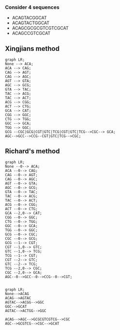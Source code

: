 ### Consider 4 sequences

- ACAGTACGGCAT
- ACAGTACTGGCAT
- ACAGCGCGCGTCGTCGCAT
- ACAGCCGTCGCAT


## Xingjians method

```mermaid
graph LR;
None --> ACA;
ACA --> CAG;
CAG --> AGT;
CAG --> AGC;
AGT --> GTA;
AGC --> GCG;
GTA --> TAC;
TAC --> ACG;
TAC --> ACT;
ACG --> CGG;
ACT --> CTG;
GCA --> CAT;
CGG --> GGC;
CTG --> TGG;
GGC --> GCA;
TGG --> GGC;
GCG --CGC|GCG|CGT|GTC|TCG|CGT|GTC|TCG-->CGC--> GCA;
AGC-->GCC-->CCG--CGT|GTC|TCG-->CGC;
```

## Richard's method

```mermaid
graph LR;
None --0--> ACA;
ACA --0--> CAG;
CAG --0--> AGT;
CAG --0--> AGC;
AGT --0--> GTA;
AGC --0--> GCG;
GTA --0--> TAC;
TAC --0--> ACG;
TAC --0--> ACT;
ACG --0--> CGG;
ACT --0--> CTG;
GCA --2,0--> CAT;
CGG --0--> GGC;
CTG --0--> TGG;
GGC --0--> GCA;
TGG --0--> GGC;
GCG --0--> CGC;
CGC --0--> GCG;
GCG --1--> CGT;
CGT --1,0--> GTC;
GTC --1,0--> TCG;
TCG --1--> CGT;
CGT --2--> GTC;
GTC --2--> TCG;
TCG --2,0--> CGC;
CGC --2,0--> GCA;
AGC--0-->GCC--0-->CCG--0-->CGT;


```

```mermaid
graph LR;
None-->ACAG
ACAG-->AGTAC
AGTAC-->ACGG-->GGC
GGC-->GCAT
AGTAC-->ACTGG-->GGC

ACAG-->AGC-->GCGCGTCGTCG-->CGC
AGC-->GCGTCG-->CGC-->GCAT
```